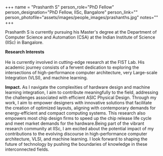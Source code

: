 +++
name = "Prashanth S"
person_role="PhD Fellow"
person_designation="PhD Fellow, IISc, Bangalore"
person_link=""
person_photofile="assets/images/people_images/prashanths.jpg"
notes=""
+++

 
Prashanth S is currently pursuing his Master's degree at the Department of Computer Science and Automation (CSA) at the Indian Institute of Science (IISc) in Bangalore.

<b>Research Interests</b>
<br><br>
He is currently involved in cutting-edge research at the FIST Lab. His academic journey consists of a fervent dedication to exploring the intersections of high-performance computer architecture, very Large-scale Integration (VLSI), and machine learning.


<b>Impact.</b> As I navigate the complexities of hardware design and machine learning integration, I aim to contribute meaningfully to the field, addressing the challenges associated with efficient ASIC Physical Design. Through my work, I aim to empower designers with innovative solutions that facilitate the creation of optimized layouts, aligning with contemporary demands for energy-efficient and compact computing systems. This research also empowers most chip design firms to speed up the chip release life cycle and meet market demands for the hardware.Being part of the vibrant research community at IISc, I am excited about the potential impact of my contributions to the evolving discourse in high-performance computer architecture, VLSI, and machine learning. I look forward to shaping the future of technology by pushing the boundaries of knowledge in these interconnected fields.



